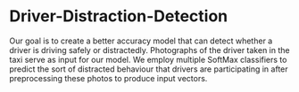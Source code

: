 # Driver-Distraction-Detection
Our goal is to create a better accuracy model that can detect whether a driver is driving safely or distractedly. Photographs of the driver taken in the taxi serve as input for our model. We employ multiple SoftMax classifiers to predict the sort of distracted behaviour that drivers are participating in after preprocessing these photos to produce input vectors.
